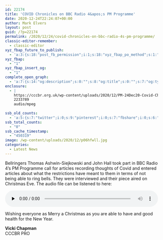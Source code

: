 ```yaml
---
id: 22174
title: 'COVID Chronicles on BBC Radio 4&apos;s PM Programme'
date: 2020-12-24T22:24:07+00:00
author: Mark Elvers
layout: post
guid: /?p=22174
permalink: /2020/12/24/covid-chronicles-on-bbc-radio-4s-pm-programme/
classic-editor-remember:
  - classic-editor
xyz_fbap_future_to_publish:
  - 'a:3:{s:18:"post_fb_permission";i:1;s:18:"xyz_fbap_po_method";s:1:"2";s:16:"xyz_fbap_message";s:62:"News item added to the CCCBR website: {POST_TITLE} {PERMALINK}";}'
xyz_fbap:
  - "1"
xyz_fbap_insert_og:
  - "1"
complete_open_graph:
  - 'a:7:{s:14:"og:description";s:0:"";s:8:"og:title";s:0:"";s:7:"og:type";s:0:"";s:12:"twitter:card";s:7:"summary";s:15:"twitter:creator";s:0:"";s:19:"twitter:description";s:0:"";s:8:"og:image";s:0:"";}'
enclosure:
  - |
    https://cccbr.org.uk/wp-content/uploads/2020/12/PM-24Dec20-Covid-Chronicles-on-Bells.mp3
    2233789
    audio/mpeg
    
ssb_old_counts:
  - 'a:5:{s:7:"twitter";i:0;s:9:"pinterest";i:0;s:7:"fbshare";i:0;s:6:"reddit";i:0;s:6:"tumblr";N;}'
ssb_total_counts:
  - "0"
ssb_cache_timestamp:
  - "450319"
image: /wp-content/uploads/2020/12/p06hfwll.jpg
categories:
  - Latest News
---
```

Bellringers Thomas Ashwin-Siejkowski and John Hall took part in BBC Radio 4’s PM Programme call for articles recording thoughts of Covid and entered articles about what the restrictions have meant to them in terms of not being able to ring bells. They were interviewed and their piece aired on Christmas Eve. The audio file can be listened to here:

<audio class="wp-audio-shortcode" id="audio-22174-2" preload="none" style="width: 100%;" controls="controls"><source type="audio/mpeg" src="https://cccbr.org.uk/wp-content/uploads/2020/12/PM-24Dec20-Covid-Chronicles-on-Bells.mp3?_=2" /><https://cccbr.org.uk/wp-content/uploads/2020/12/PM-24Dec20-Covid-Chronicles-on-Bells.mp3></audio>

Wishing everyone as Merry a Christmas as you are able to have and good health for the New Year.

**Vicki Chapman**  
CCCBR PRO

